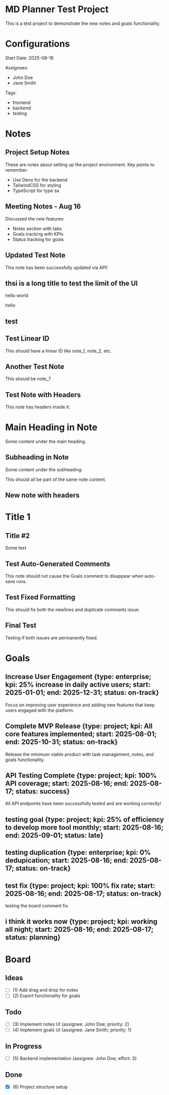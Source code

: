 # MD Planner Test Project

This is a test project to demonstrate the new notes and goals functionality.

<!-- Configurations -->
# Configurations

Start Date: 2025-08-16

Assignees:
- John Doe
- Jane Smith

Tags:
- frontend
- backend
- testing

<!-- Notes -->
# Notes

## Project Setup Notes

<!-- id: note_1 -->
These are notes about setting up the project environment.
Key points to remember:
- Use Deno for the backend
- TailwindCSS for styling
- TypeScript for type sa

## Meeting Notes - Aug 16

<!-- id: note_2 -->
Discussed the new features:
- Notes section with tabs
- Goals tracking with KPIs
- Status tracking for goals

## Updated Test Note

<!-- id: note_3 -->
This note has been successfully updated via API!

## thsi is a long title to test the limit of the UI

<!-- id: note_4 -->
hello world

hello

## test

<!-- id: note_5 -->

## Test Linear ID

<!-- id: note_6 -->
This should have a linear ID like note_1, note_2, etc.

## Another Test Note

<!-- id: note_7 -->
This should be note_7

## Test Note with Headers

<!-- id: note_8 -->
This note has headers inside it:

# Main Heading in Note
Some content under the main heading.

## Subheading in Note
Some content under the subheading.

This should all be part of the same note content.

## New note with headers

<!-- id: note_9 -->
# Title 1

## Title #2

Some text

## Test Auto-Generated Comments

<!-- id: note_13 -->
This note should not cause the Goals comment to disappear when auto-save runs.

## Test Fixed Formatting

<!-- id: note_14 -->
This should fix both the newlines and duplicate comments issue.

## Final Test

<!-- id: note_15 -->
Testing if both issues are permanently fixed.

<!-- Goals -->
# Goals

## Increase User Engagement {type: enterprise; kpi: 25% increase in daily active users; start: 2025-01-01; end: 2025-12-31; status: on-track}

<!-- id: goal_1 -->
Focus on improving user experience and adding new features that keep users engaged with the platform.

## Complete MVP Release {type: project; kpi: All core features implemented; start: 2025-08-01; end: 2025-10-31; status: on-track}

<!-- id: goal_2 -->
Release the minimum viable product with task management, notes, and goals functionality.

## API Testing Complete {type: project; kpi: 100% API coverage; start: 2025-08-16; end: 2025-08-17; status: success}

<!-- id: goal_3 -->
All API endpoints have been successfully tested and are working correctly!

## testing goal {type: project; kpi: 25% of efficiency to develop more tool monthly; start: 2025-08-16; end: 2025-09-01; status: late}

<!-- id: goal_4 -->

## testing duplication {type: enterprise; kpi: 0% dedupication; start: 2025-08-16; end: 2025-08-17; status: on-track}

<!-- id: goal_5 -->

## test fix {type: project; kpi: 100% fix rate; start: 2025-08-16; end: 2025-08-17; status: on-track}

<!-- id: goal_6 -->
testing the board comment fix

## i think it works now {type: project; kpi: working all night; start: 2025-08-16; end: 2025-08-17; status: planning}

<!-- id: goal_7 -->

<!-- Board -->
# Board

## Ideas

- [ ] (1) Add drag and drop for notes
- [ ] (2) Export functionality for goals

## Todo

- [ ] (3) Implement notes UI {assignee: John Doe; priority: 2}
- [ ] (4) Implement goals UI {assignee: Jane Smith; priority: 1}

## In Progress

- [ ] (5) Backend implementation {assignee: John Doe; effort: 3}

## Done

- [x] (6) Project structure setup

